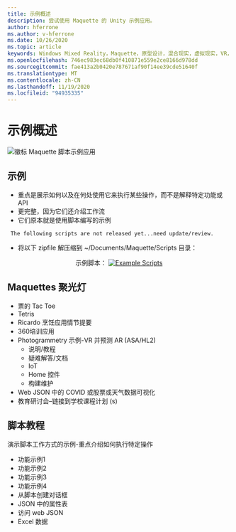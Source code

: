 ```yaml
---
title: 示例概述
description: 尝试使用 Maquette 的 Unity 示例应用。
author: hferrone
ms.author: v-hferrone
ms.date: 10/26/2020
ms.topic: article
keywords: Windows Mixed Reality，Maquette，原型设计，混合现实，虚拟现实，VR，先生，反馈，反馈中心，bug
ms.openlocfilehash: 746ec983ec68db0f410871e559e2ce8166d978dd
ms.sourcegitcommit: fae413a2b0420e787671af90f14ee39cde51640f
ms.translationtype: MT
ms.contentlocale: zh-CN
ms.lasthandoff: 11/19/2020
ms.locfileid: "94935335"
---
```

# <a name="samples-overview"></a>示例概述

<!-- TODO(Harrison): Need consolidated logo with text -->
![徽标 ](../images/MaquetteIcon.png) Maquette 脚本示例应用

<!-- TODO(Stefan): Do these examples exist or do they need to be created? -->
## <a name="examples"></a>示例

* 重点是展示如何以及在何处使用它来执行某些操作，而不是解释特定功能或 API
* 更完整，因为它们还介绍工作流
* 它们原本就是使用脚本编写的示例

<!-- TODO(Stefan): Have these scripts been released yet or still waiting on update/review? -->
` The following scripts are not released yet...need update/review.`
* 将以下 zipfile 解压缩到 ~/Documents/Maquette/Scripts 目录： 

<p align="center">
示例脚本： <a href="files/ExampleScripts.zip" download="ExampleScripts.zip">
  <img src="images/jsicon.png" alt="Example Scripts">
</a>
</p>

## <a name="maquettes-spotlights"></a>Maquettes 聚光灯

<!-- TODO(Stefan): Do these projects exist somewhere? -->
* 票的 Tac Toe
* Tetris
* Ricardo 烹饪应用情节提要
* 360培训应用
* Photogrammetry 示例-VR 并预测 AR (ASA/HL2) 
  * 说明/教程
  * 疑难解答/文档
  * IoT
  * Home 控件
  * 构建维护
* Web JSON 中的 COVID 或股票或天气数据可视化
* 教育研讨会–链接到学校课程计划 (s) 

## <a name="scripting-tutorials"></a>脚本教程

<!-- TODO(Harrison/Stefan): Need to break these out into their own docs and create content for them. -->
演示脚本工作方式的示例-重点介绍如何执行特定操作
* 功能示例1
* 功能示例2
* 功能示例3
* 功能示例4
* 从脚本创建对话框
* JSON 中的属性表
* 访问 web JSON
* Excel 数据